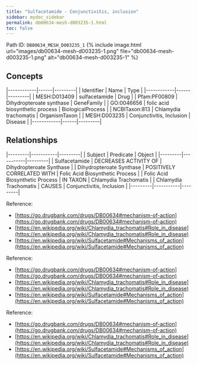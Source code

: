 ```yaml
---
title: "Sulfacetamide - Conjunctivitis, inclusion"
sidebar: mydoc_sidebar
permalink: db00634-mesh-d003235-1.html
toc: false 
---
```



Path ID: `DB00634_MESH_D003235_1`
{% include image.html url="images/db00634-mesh-d003235-1.png" file="db00634-mesh-d003235-1.png" alt="db00634-mesh-d003235-1" %}

## Concepts

|------------|------|---------|
| Identifier | Name | Type    |
|------------|------|---------|
| MESH:D013409 | sulfacetamide | Drug |
| Pfam:PF00809 | Dihydropteroate synthase | GeneFamily |
| GO:0046656 | folic acid biosynthetic process | BiologicalProcess |
| NCBITaxon:813 | Chlamydia trachomatis | OrganismTaxon |
| MESH:D003235 | Conjunctivitis, Inclusion | Disease |
|------------|------|---------|

## Relationships

|---------|-----------|---------|
| Subject | Predicate | Object  |
|---------|-----------|---------|
| Sulfacetamide | DECREASES ACTIVITY OF | Dihydropteroate Synthase |
| Dihydropteroate Synthase | POSITIVELY CORRELATED WITH | Folic Acid Biosynthetic Process |
| Folic Acid Biosynthetic Process | IN TAXON | Chlamydia Trachomatis |
| Chlamydia Trachomatis | CAUSES | Conjunctivitis, Inclusion |
|---------|-----------|---------|

Reference: 
  - [https://go.drugbank.com/drugs/DB00634#mechanism-of-action](https://go.drugbank.com/drugs/DB00634#mechanism-of-action)
  - [https://en.wikipedia.org/wiki/Chlamydia_trachomatis#Role_in_disease](https://en.wikipedia.org/wiki/Chlamydia_trachomatis#Role_in_disease)
  - [https://en.wikipedia.org/wiki/Sulfacetamide#Mechanisms_of_action](https://en.wikipedia.org/wiki/Sulfacetamide#Mechanisms_of_action)

Reference: 
  - [https://go.drugbank.com/drugs/DB00634#mechanism-of-action](https://go.drugbank.com/drugs/DB00634#mechanism-of-action)
  - [https://en.wikipedia.org/wiki/Chlamydia_trachomatis#Role_in_disease](https://en.wikipedia.org/wiki/Chlamydia_trachomatis#Role_in_disease)
  - [https://en.wikipedia.org/wiki/Sulfacetamide#Mechanisms_of_action](https://en.wikipedia.org/wiki/Sulfacetamide#Mechanisms_of_action)

Reference: 
  - [https://go.drugbank.com/drugs/DB00634#mechanism-of-action](https://go.drugbank.com/drugs/DB00634#mechanism-of-action)
  - [https://en.wikipedia.org/wiki/Chlamydia_trachomatis#Role_in_disease](https://en.wikipedia.org/wiki/Chlamydia_trachomatis#Role_in_disease)
  - [https://en.wikipedia.org/wiki/Sulfacetamide#Mechanisms_of_action](https://en.wikipedia.org/wiki/Sulfacetamide#Mechanisms_of_action)
